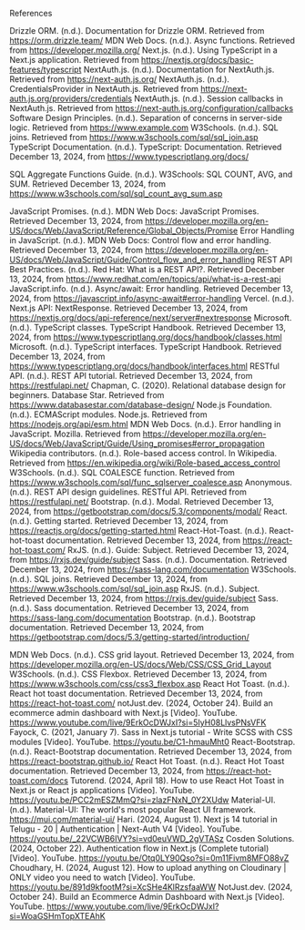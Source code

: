 References

Drizzle ORM. (n.d.). Documentation for Drizzle ORM. Retrieved from https://orm.drizzle.team/
MDN Web Docs. (n.d.). Async functions. Retrieved from https://developer.mozilla.org/
Next.js. (n.d.). Using TypeScript in a Next.js application. Retrieved from https://nextjs.org/docs/basic-features/typescript
NextAuth.js. (n.d.). Documentation for NextAuth.js. Retrieved from https://next-auth.js.org/
NextAuth.js. (n.d.). CredentialsProvider in NextAuth.js. Retrieved from https://next-auth.js.org/providers/credentials
NextAuth.js. (n.d.). Session callbacks in NextAuth.js. Retrieved from https://next-auth.js.org/configuration/callbacks
Software Design Principles. (n.d.). Separation of concerns in server-side logic. Retrieved from https://www.example.com
W3Schools. (n.d.). SQL joins. Retrieved from https://www.w3schools.com/sql/sql_join.asp
TypeScript Documentation. (n.d.). TypeScript: Documentation. Retrieved December 13, 2024, from https://www.typescriptlang.org/docs/


SQL Aggregate Functions Guide. (n.d.). W3Schools: SQL COUNT, AVG, and SUM. Retrieved December 13, 2024, from https://www.w3schools.com/sql/sql_count_avg_sum.asp

JavaScript Promises. (n.d.). MDN Web Docs: JavaScript Promises. Retrieved December 13, 2024, from https://developer.mozilla.org/en-US/docs/Web/JavaScript/Reference/Global_Objects/Promise
Error Handling in JavaScript. (n.d.). MDN Web Docs: Control flow and error handling. Retrieved December 13, 2024, from https://developer.mozilla.org/en-US/docs/Web/JavaScript/Guide/Control_flow_and_error_handling
REST API Best Practices. (n.d.). Red Hat: What is a REST API?. Retrieved December 13, 2024, from https://www.redhat.com/en/topics/api/what-is-a-rest-api
JavaScript.info. (n.d.). Async/await: Error handling. Retrieved December 13, 2024, from https://javascript.info/async-await#error-handling
Vercel. (n.d.). Next.js API: NextResponse. Retrieved December 13, 2024, from https://nextjs.org/docs/api-reference/next/server#nextresponse
Microsoft. (n.d.). TypeScript classes. TypeScript Handbook. Retrieved December 13, 2024, from https://www.typescriptlang.org/docs/handbook/classes.html
Microsoft. (n.d.). TypeScript interfaces. TypeScript Handbook. Retrieved December 13, 2024, from https://www.typescriptlang.org/docs/handbook/interfaces.html
RESTful API. (n.d.). REST API tutorial. Retrieved December 13, 2024, from https://restfulapi.net/
Chapman, C. (2020). Relational database design for beginners. Database Star. Retrieved from https://www.databasestar.com/database-design/
Node.js Foundation. (n.d.). ECMAScript modules. Node.js. Retrieved from https://nodejs.org/api/esm.html
MDN Web Docs. (n.d.). Error handling in JavaScript. Mozilla. Retrieved from https://developer.mozilla.org/en-US/docs/Web/JavaScript/Guide/Using_promises#error_propagation
Wikipedia contributors. (n.d.). Role-based access control. In Wikipedia. Retrieved from https://en.wikipedia.org/wiki/Role-based_access_control
W3Schools. (n.d.). SQL COALESCE function. Retrieved from https://www.w3schools.com/sql/func_sqlserver_coalesce.asp
Anonymous. (n.d.). REST API design guidelines. RESTful API. Retrieved from https://restfulapi.net/
Bootstrap. (n.d.). Modal. Retrieved December 13, 2024, from https://getbootstrap.com/docs/5.3/components/modal/
React. (n.d.). Getting started. Retrieved December 13, 2024, from https://reactjs.org/docs/getting-started.html
React-Hot-Toast. (n.d.). React-hot-toast documentation. Retrieved December 13, 2024, from https://react-hot-toast.com/
RxJS. (n.d.). Guide: Subject. Retrieved December 13, 2024, from https://rxjs.dev/guide/subject
Sass. (n.d.). Documentation. Retrieved December 13, 2024, from https://sass-lang.com/documentation
W3Schools. (n.d.). SQL joins. Retrieved December 13, 2024, from https://www.w3schools.com/sql/sql_join.asp
RxJS. (n.d.). Subject. Retrieved December 13, 2024, from https://rxjs.dev/guide/subject
Sass. (n.d.). Sass documentation. Retrieved December 13, 2024, from https://sass-lang.com/documentation
Bootstrap. (n.d.). Bootstrap documentation. Retrieved December 13, 2024, from https://getbootstrap.com/docs/5.3/getting-started/introduction/

MDN Web Docs. (n.d.). CSS grid layout. Retrieved December 13, 2024, from https://developer.mozilla.org/en-US/docs/Web/CSS/CSS_Grid_Layout
W3Schools. (n.d.). CSS Flexbox. Retrieved December 13, 2024, from https://www.w3schools.com/css/css3_flexbox.asp
React Hot Toast. (n.d.). React hot toast documentation. Retrieved December 13, 2024, from https://react-hot-toast.com/
notJust․dev. (2024, October 24). Build an ecommerce admin dashboard with Next.js [Video]. YouTube. https://www.youtube.com/live/9ErkOcDWJxI?si=5IyH08LlvsPNsVFK
Fayock, C. (2021, January 7). Sass in Next.js tutorial - Write SCSS with CSS modules [Video]. YouTube. https://youtu.be/C1-hmauMht0
React-Bootstrap. (n.d.). React-Bootstrap documentation. Retrieved December 13, 2024, from https://react-bootstrap.github.io/
React Hot Toast. (n.d.). React Hot Toast documentation. Retrieved December 13, 2024, from https://react-hot-toast.com/docs
Tutorend. (2024, April 18). How to use React Hot Toast in Next.js or React js applications [Video]. YouTube. https://youtu.be/PCC2mESZMmQ?si=zlazFNxN_0Y2XUdw
Material-UI. (n.d.). Material-UI: The world's most popular React UI framework. https://mui.com/material-ui/
Hari. (2024, August 1). Next js 14 tutorial in Telugu - 20 | Authentication | Next-Auth V4 [Video]. YouTube. https://youtu.be/_22VCWB6IVY?si=vd0euVWD_2gVTASz
Cosden Solutions. (2024, October 22). Authentication flow in Next.js (Complete tutorial) [Video]. YouTube. https://youtu.be/Otq0LY90Qso?si=0m11Fivm8MFO88vZ
Choudhary, H. (2024, August 12). How to upload anything on Cloudinary | ONLY video you need to watch [Video]. YouTube. https://youtu.be/891d9kfootM?si=XcSHe4KlRzsfaaWW
NotJust.dev. (2024, October 24). Build an Ecommerce Admin Dashboard with Next.js [Video]. YouTube. https://www.youtube.com/live/9ErkOcDWJxI?si=WoaGSHmTopXTEAhK




